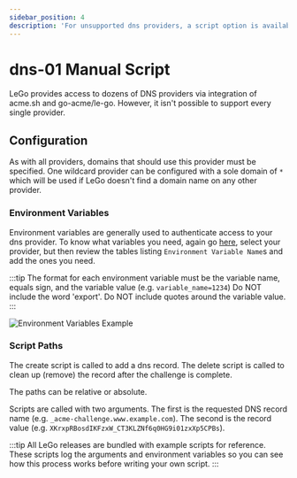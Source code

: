 ```yaml
---
sidebar_position: 4
description: 'For unsupported dns providers, a script option is available.'
---
```


# dns-01 Manual Script

LeGo provides access to dozens of DNS providers via integration of acme.sh
and go-acme/le-go. However, it isn't possible to support every single
provider.

## Configuration

As with all providers, domains that should use this provider must be
specified. One wildcard provider can be configured with a sole
domain of `*` which will be used if LeGo doesn't find a domain
name on any other provider.

### Environment Variables

Environment variables are generally used to authenticate access
to your dns provider. To know what variables you need, again go
[here](https://go-acme.github.io/lego/dns/),
select your provider, but then review the tables listing `Environment
Variable Name`s and add the ones you need.

:::tip
The format for each environment variable must be the variable
name, equals sign, and the variable value (e.g. `variable_name=1234`)
Do NOT include the word 'export'.
Do NOT include quotes around the variable value.
:::

![Environment Variables Example](/img/screenshots/provider_environment_variables.png)

### Script Paths

The create script is called to add a dns record. The delete script is
called to clean up (remove) the record after the challenge is complete.

The paths can be relative or absolute.

Scripts are called with two arguments. The first is the requested DNS
record name (e.g. `_acme-challenge.www.example.com`). The second is the
record value (e.g. `XKrxpRBosdIKFzxW_CT3KLZNf6q0HG9i01zxXp5CPBs`).

:::tip
All LeGo releases are bundled with example scripts for reference. These
scripts log the arguments and environment variables so you can see how this
process works before writing your own script.
:::
